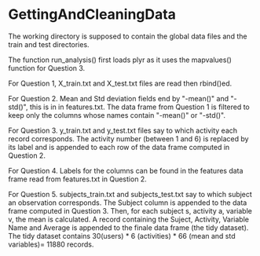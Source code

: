 # GettingAndCleaningData

The working directory is supposed to contain the global data files and the train and test directories.

The function run_analysis() first loads plyr as it uses the mapvalues() function for Question 3.

For Question 1, X_train.txt and X_test.txt files are read then rbind()ed.

For Question 2. Mean and Std deviation fields end by "-mean()" and "-std()", this is in in features.txt.
The data frame from Question 1 is filtered to keep only the columns whose names contain "-mean()" or "-std()".

For Question 3. y_train.txt and y_test.txt files say to which activity each record corresponds.
The activity number (between 1 and 6) is replaced by its label and is appended to each row of the data frame computed in Question 2.

For Question 4. Labels for the columns can be found in the features data frame read from features.txt in Question 2.

For Question 5. subjects_train.txt and subjects_test.txt say to which subject an observation corresponds. 
The Subject column is appended to the data frame computed in Question 3.
Then, for each subject s, activity a, variable v, the mean is calculated.
A record containing the Suject, Activity, Variable Name and Average is appended to the finale data frame (the tidy dataset).
The tidy dataset contains 30(users) * 6 (activities) * 66 (mean and std variables)= 11880 records.
